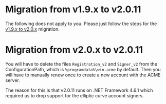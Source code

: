 ﻿---
sidebar: manual
---

# Migration from v1.9.x to v2.0.11
The following does not apply to you. Please just follow the steps for the 
[v1.9.x to v2.0.x](/manual/upgrading/to-v2.0.0) migration.

# Migration from v2.0.x to v2.0.11
You will have to delete the files `Registration_v2` and `Signer_v2` from the ConfigurationPath,
which is `%programdata%\win-acme` by default. Then you will have to manually renew once to 
create a new account with the ACME server. 

The reason for this is that v2.0.11 runs on .NET Framework 4.6.1 which required us to drop support
for the elliptic curve account signers.